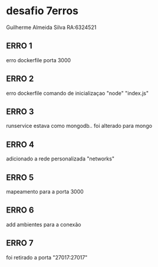 # desafio 7erros
Guilherme Almeida Silva RA:6324521

## ERRO 1 
erro dockerfile porta 3000
## ERRO 2 
erro dockerfile comando de inicializaçao "node" "index.js"
## ERRO 3 
runservice estava como mongodb.. foi alterado para mongo
## ERRO 4
adicionado a rede personalizada "networks"
## ERRO 5
mapeamento para a porta 3000
## ERRO 6
add ambientes para a  conexão
## ERRO 7
foi retirado a porta "27017:27017"